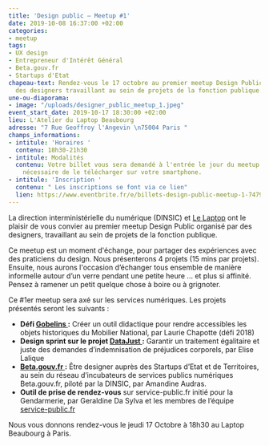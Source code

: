 ```yaml
---
title: 'Design public – Meetup #1'
date: 2019-10-08 16:37:00 +02:00
categories:
- meetup
tags:
- UX design
- Entrepreneur d'Intérêt Général
- Beta.gouv.fr
- Startups d'Etat
chapeau-text: Rendez-vous le 17 octobre au premier meetup Design Public organisé par
  des designers travaillant au sein de projets de la fonction publique.
une-ou-diaporama:
- image: "/uploads/designer_public_meetup_1.jpeg"
event_start_date: 2019-10-17 18:30:00 +02:00
lieu: L'Atelier du Laptop Beaubourg
adresse: "7 Rue Geoffroy l'Angevin \n75004 Paris "
champs_informations:
- intitule: 'Horaires '
  contenu: 18h30-21h30
- intitule: Modalités
  contenu: Votre billet vous sera demandé à l'entrée le jour du meetup. Il est donc
    nécessaire de le télécharger sur votre smartphone.
- intitule: 'Inscription '
  contenu: " Les inscriptions se font via ce lien"
  lien: https://www.eventbrite.fr/e/billets-design-public-meetup-1-74790669907
---
```


La direction interministérielle du numérique (DINSIC) et [Le Laptop](https://www.lelaptop.com/) ont le plaisir de vous convier au premier meetup Design Public organisé par des designers, travaillant au sein de projets de la fonction publique.

Ce meetup est un moment d'échange, pour partager des expériences avec des praticiens du design. Nous présenterons 4 projets (15 mins par projets). Ensuite, nous aurons l'occasion d’échanger tous ensemble de manière informelle autour d’un verre pendant une petite heure ... et plus si affinité. Pensez à ramener un petit quelque chose à boire ou à grignoter.

Ce #1er meetup sera axé sur les services numériques. Les projets présentés seront les suivants :

* **Défi [Gobelins ](https://entrepreneur-interet-general.etalab.gouv.fr/defis/2018/gobelins.html):** Créer un outil didactique pour rendre accessibles les objets historiques du Mobilier National, par Laurie Chapotte (défi 2018)
* **Design sprint sur le projet [DataJust ](http://%20https//entrepreneur-interet-general.etalab.gouv.fr/defis/2019/datajust.html):** Garantir un traitement égalitaire et juste des demandes d’indemnisation de préjudices corporels, par Elise Lalique
* **[Beta.gouv.fr ](https://beta.gouv.fr/) :** Être designer auprès des Startups d’Etat et de Territoires, au sein du réseau d’incubateurs de services publics numériques Beta.gouv.fr, piloté par la DINSIC, par Amandine Audras.
* **Outil de prise de rendez-vous** sur service-public.fr initié pour la Gendarmerie, par Geraldine Da Sylva et les membres de l’équipe [service-public.fr](http://service-public.fr/)

Nous vous donnons rendez-vous le jeudi 17 Octobre à 18h30 au Laptop Beaubourg à Paris.